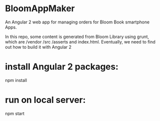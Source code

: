 # BloomAppMaker
An Angular 2 web app for managing orders for Bloom Book smartphone Apps.

In this repo, some content is generated from Bloom Library using grunt, which are /vendor /src /asserts and index.html.
Eventually, we need to find out how to build it with Angular 2

# install Angular 2 packages:
  npm install
  
# run on local server:
  npm start
